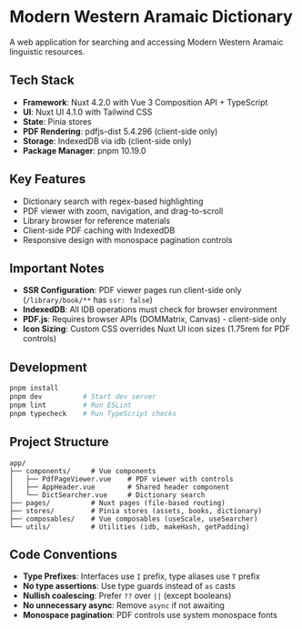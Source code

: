 # Modern Western Aramaic Dictionary

A web application for searching and accessing Modern Western Aramaic linguistic resources.

## Tech Stack

- **Framework**: Nuxt 4.2.0 with Vue 3 Composition API + TypeScript
- **UI**: Nuxt UI 4.1.0 with Tailwind CSS
- **State**: Pinia stores
- **PDF Rendering**: pdfjs-dist 5.4.296 (client-side only)
- **Storage**: IndexedDB via idb (client-side only)
- **Package Manager**: pnpm 10.19.0

## Key Features

- Dictionary search with regex-based highlighting
- PDF viewer with zoom, navigation, and drag-to-scroll
- Library browser for reference materials
- Client-side PDF caching with IndexedDB
- Responsive design with monospace pagination controls

## Important Notes

- **SSR Configuration**: PDF viewer pages run client-side only (`/library/book/**` has `ssr: false`)
- **IndexedDB**: All IDB operations must check for browser environment
- **PDF.js**: Requires browser APIs (DOMMatrix, Canvas) - client-side only
- **Icon Sizing**: Custom CSS overrides Nuxt UI icon sizes (1.75rem for PDF controls)

## Development

```bash
pnpm install
pnpm dev          # Start dev server
pnpm lint         # Run ESLint
pnpm typecheck    # Run TypeScript checks
```

## Project Structure

```
app/
├── components/     # Vue components
│   ├── PdfPageViewer.vue    # PDF viewer with controls
│   ├── AppHeader.vue        # Shared header component
│   └── DictSearcher.vue     # Dictionary search
├── pages/          # Nuxt pages (file-based routing)
├── stores/         # Pinia stores (assets, books, dictionary)
├── composables/    # Vue composables (useScale, useSearcher)
└── utils/          # Utilities (idb, makeHash, getPadding)
```

## Code Conventions

- **Type Prefixes**: Interfaces use `I` prefix, type aliases use `T` prefix
- **No type assertions**: Use type guards instead of `as` casts
- **Nullish coalescing**: Prefer `??` over `||` (except booleans)
- **No unnecessary async**: Remove `async` if not awaiting
- **Monospace pagination**: PDF controls use system monospace fonts
